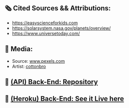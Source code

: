 ## 🗞️  Cited Sources && Attributions:

- https://easyscienceforkids.com
- https://solarsystem.nasa.gov/planets/overview/
- https://www.universetoday.com/

## 📸   Media:
- Source: www.pexels.com
- Artist: [cottonbro](https://www.pexels.com/@cottonbro)

## 🍕  [(API) Back-End: Repository](https://github.com/austinxduong/NASA-part2)
## 🎥  [(Heroku) Back-End: See it Live here](https://whispering-citadel-46770.herokuapp.com/api/v1/planets)
